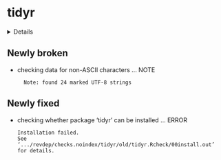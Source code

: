 # tidyr

<details>

* Version: 1.1.1
* Source code: https://github.com/cran/tidyr
* URL: https://tidyr.tidyverse.org, https://github.com/tidyverse/tidyr
* BugReports: https://github.com/tidyverse/tidyr/issues
* Date/Publication: 2020-07-31 07:00:02 UTC
* Number of recursive dependencies: 62

Run `revdep_details(, "tidyr")` for more info

</details>

## Newly broken

*   checking data for non-ASCII characters ... NOTE
    ```
      Note: found 24 marked UTF-8 strings
    ```

## Newly fixed

*   checking whether package ‘tidyr’ can be installed ... ERROR
    ```
    Installation failed.
    See ‘.../revdep/checks.noindex/tidyr/old/tidyr.Rcheck/00install.out’ for details.
    ```

